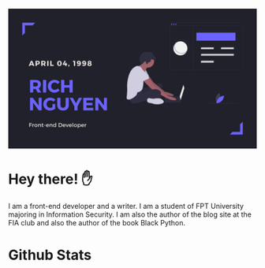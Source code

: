 
[![Header](https://github.com/minhgiau998/minhgiau998/blob/master/minhgiau998-banner.png?raw=true "Header")](https://giauminh.netlify.app)

# Hey there! ✋
I am a front-end developer and a writer. I am a student of FPT University majoring in Information Security. I am also the author of the blog site at the FIA ​​club and also the author of the book Black Python.

# Github Stats
<!--stackedit_data:
eyJoaXN0b3J5IjpbODE2MzI0ODc0LC04ODE1Mzg3OSwxNzA0Mz
IzNTYsMTMxMTc2MjIyOCwtMTY5NDY5Mjc5MSwtNjg0Mjk2NTg3
XX0=
-->